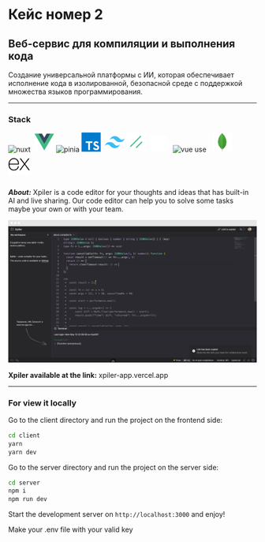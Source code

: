 # Кейс номер 2
## Веб-сервис для компиляции и выполнения кода

Создание универсальной платформы c ИИ, которая обеспечивает исполнение кода в изолированной, безопасной среде с поддержкой множества языков программирования.

---

### Stack

<div>
<img src="https://seeklogo.com/images/N/nuxt-logo-1CCC5F38FD-seeklogo.com.png" title="nuxt" alt="nuxt" width="45" height="35"/>&nbsp;
<img src="https://github.com/devicons/devicon/blob/master/icons/vuejs/vuejs-original.svg" title="vue" alt="vue" width="40" height="40"/>
<img src="https://pinia.vuejs.org/logo.svg" title="pinia" alt="pinia" width="40" height="40"/>
<img src="https://github.com/devicons/devicon/blob/master/icons/typescript/typescript-original.svg" title="ts" alt="ts" width="40" height="40"/>&nbsp;
<img src="https://github.com/devicons/devicon/blob/master/icons/tailwindcss/tailwindcss-original.svg" title="tailwind" alt="tailwind" width="40" height="40"/>
<img src="/about/shadcn-logo.png" title="shadcn" alt="shadcn" width="40" height="40"/>&nbsp;
<img src="/about/yandex-gpt.png" title="yandex-gpt" alt="yandex-gpt" width="34" height="34"/>&nbsp;&nbsp;
<img src="https://seeklogo.com/images/V/vueuse-logo-C7294BFD15-seeklogo.com.png" title="vue use" alt="vue use" width="30" height="33"/>&nbsp;&nbsp;
<img src="https://github.com/devicons/devicon/blob/master/icons/mongodb/mongodb-original.svg" title="mongo" alt="mongo" width="40" height="40"/>&nbsp;&nbsp;
<img src="https://github.com/devicons/devicon/blob/master/icons/express/express-original.svg" title="express" alt="express" width="44" height="44"/>&nbsp;


###
___About:___ 
Xpiler is a code editor for your thoughts and ideas that has built-in AI and live sharing. Our code editor can help you to solve some tasks maybe your own or with your team.


<img src="/about/xpiler.png" title="xpiler" alt="xpiler" />
</div>

**Xpiler available at the link:** xpiler-app.vercel.app

---

### For view it locally

Go to the client directory and run the project on the frontend side:

```bash
cd client
yarn
yarn dev
```

Go to the server directory and run the project on the server side:

```bash
cd server
npm i
npm run dev
```

Start the development server on `http://localhost:3000` and enjoy!


Make your .env file with your valid key